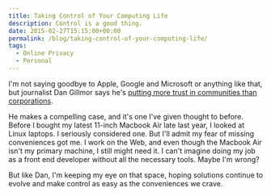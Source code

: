 ```yaml
---
title: Taking Control of Your Computing Life
description: Control is a good thing.
date: 2015-02-27T15:15:00+00:00
permalink: /blog/taking-control-of-your-computing-life/
tags:
  - Online Privacy
  - Personal
---
```


I'm not saying goodbye to Apple, Google and Microsoft or anything like that, but journalist Dan Gillmor says he's [putting more trust in communities than corporations](https://medium.com/backchannel/why-i-m-saying-goodbye-to-apple-google-and-microsoft-78af12071bd).

He makes a compelling case, and it's one I've given thought to before. Before I bought my latest 11-inch Macbook Air late last year, I looked at Linux laptops. I seriously considered one. But I'll admit my fear of missing conveniences got me. I work on the Web, and even though the Macbook Air isn't my primary machine, I still might need it. I can't imagine doing my job as a front end developer without all the necessary tools. Maybe I'm wrong?

But like Dan, I'm keeping my eye on that space, hoping solutions continue to evolve and make control as easy as the conveniences we crave.